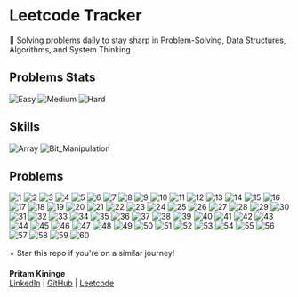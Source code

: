 # Leetcode Tracker</h1>
  
🚀 Solving problems daily to stay sharp in Problem-Solving, Data Structures, Algorithms, and System Thinking

## Problems Stats

![Easy](https://img.shields.io/badge/Easy-10-brightgreen)
![Medium](https://img.shields.io/badge/Medium-5-yellow)
![Hard](https://img.shields.io/badge/Hard-2-red)

## Skills 

![Array](https://img.shields.io/badge/Array-gray)
![Bit_Manipulation](https://img.shields.io/badge/Bit_Manipulation-gray)


## Problems 

![1](https://img.shields.io/badge/1-gray?style=for-the-badge) ![2](https://img.shields.io/badge/2-gray?style=for-the-badge) ![3](https://img.shields.io/badge/3-gray?style=for-the-badge) ![4](https://img.shields.io/badge/4-gray?style=for-the-badge) ![5](https://img.shields.io/badge/5-gray?style=for-the-badge) ![6](https://img.shields.io/badge/6-gray?style=for-the-badge) ![7](https://img.shields.io/badge/7-gray?style=for-the-badge) ![8](https://img.shields.io/badge/8-gray?style=for-the-badge) ![9](https://img.shields.io/badge/9-gray?style=for-the-badge) ![10](https://img.shields.io/badge/10-gray?style=for-the-badge)
![11](https://img.shields.io/badge/11-gray?style=for-the-badge) ![12](https://img.shields.io/badge/12-gray?style=for-the-badge) ![13](https://img.shields.io/badge/13-gray?style=for-the-badge) ![14](https://img.shields.io/badge/14-gray?style=for-the-badge) ![15](https://img.shields.io/badge/15-gray?style=for-the-badge) ![16](https://img.shields.io/badge/16-gray?style=for-the-badge) ![17](https://img.shields.io/badge/17-gray?style=for-the-badge) ![18](https://img.shields.io/badge/18-gray?style=for-the-badge) ![19](https://img.shields.io/badge/19-gray?style=for-the-badge) ![20](https://img.shields.io/badge/20-gray?style=for-the-badge)
![21](https://img.shields.io/badge/21-gray?style=for-the-badge) ![22](https://img.shields.io/badge/22-gray?style=for-the-badge) ![23](https://img.shields.io/badge/23-gray?style=for-the-badge) ![24](https://img.shields.io/badge/24-gray?style=for-the-badge) ![25](https://img.shields.io/badge/25-gray?style=for-the-badge) ![26](https://img.shields.io/badge/26-gray?style=for-the-badge) ![27](https://img.shields.io/badge/27-gray?style=for-the-badge) ![28](https://img.shields.io/badge/28-gray?style=for-the-badge) ![29](https://img.shields.io/badge/29-gray?style=for-the-badge) ![30](https://img.shields.io/badge/30-gray?style=for-the-badge)
![31](https://img.shields.io/badge/31-gray?style=for-the-badge) ![32](https://img.shields.io/badge/32-gray?style=for-the-badge) ![33](https://img.shields.io/badge/33-gray?style=for-the-badge) ![34](https://img.shields.io/badge/34-gray?style=for-the-badge) ![35](https://img.shields.io/badge/35-gray?style=for-the-badge) ![36](https://img.shields.io/badge/36-gray?style=for-the-badge) ![37](https://img.shields.io/badge/37-gray?style=for-the-badge) ![38](https://img.shields.io/badge/38-gray?style=for-the-badge) ![39](https://img.shields.io/badge/39-gray?style=for-the-badge) ![40](https://img.shields.io/badge/40-gray?style=for-the-badge)
![41](https://img.shields.io/badge/41-gray?style=for-the-badge) ![42](https://img.shields.io/badge/42-gray?style=for-the-badge) ![43](https://img.shields.io/badge/43-gray?style=for-the-badge) ![44](https://img.shields.io/badge/44-gray?style=for-the-badge) ![45](https://img.shields.io/badge/45-gray?style=for-the-badge) ![46](https://img.shields.io/badge/46-gray?style=for-the-badge) ![47](https://img.shields.io/badge/47-gray?style=for-the-badge) ![48](https://img.shields.io/badge/48-gray?style=for-the-badge) ![49](https://img.shields.io/badge/49-gray?style=for-the-badge) ![50](https://img.shields.io/badge/50-gray?style=for-the-badge)
![51](https://img.shields.io/badge/51-gray?style=for-the-badge) ![52](https://img.shields.io/badge/52-gray?style=for-the-badge) ![53](https://img.shields.io/badge/53-gray?style=for-the-badge) ![54](https://img.shields.io/badge/54-gray?style=for-the-badge) ![55](https://img.shields.io/badge/55-gray?style=for-the-badge) ![56](https://img.shields.io/badge/56-gray?style=for-the-badge) ![57](https://img.shields.io/badge/57-gray?style=for-the-badge) ![58](https://img.shields.io/badge/58-gray?style=for-the-badge) ![59](https://img.shields.io/badge/59-gray?style=for-the-badge) ![60](https://img.shields.io/badge/60-gray?style=for-the-badge)


⭐ Star this repo if you're on a similar journey!

**Pritam Kininge**    
[LinkedIn](https://linkedin.com/in/pritam-kininge)  |  [GitHub](https://github.com/kininge)  |  [Leetcode](https://leetcode.com/u/kininge007/)
</div>






